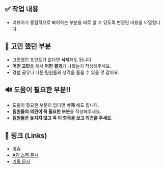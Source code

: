 ## ✅ 작업 내용
- 리뷰어가 중점적으로 봐야하는 부분을 바로 알 수 있도록 변경된 내용을 나열합니다.

## 🤔 고민 했던 부분
- 고민했던 포인트가 없다면 **삭제**해도 됩니다.
- **어떤 고민**을 해서 **어떤 결과**가 나왔는지 작성해주세요.
- 경험 공유나 다른 팀원들의 생각을 들을 수 있을 것 같아요.

## 🔊 도움이 필요한 부분!!
- 도움이 필요한 부분이 없다면 **삭제** 해도 됩니다.
- **팀원들의 의견이 꼭 필요한 부분**을 작성해주세요.
- **팀원들은 놓치지 않고 꼭 이 항목을 보고 의견을 주세요.**

## 🔗 링크 (Links)
- [이슈](#)
- [API 스펙 문서](#)
- [기획 문서](#)
